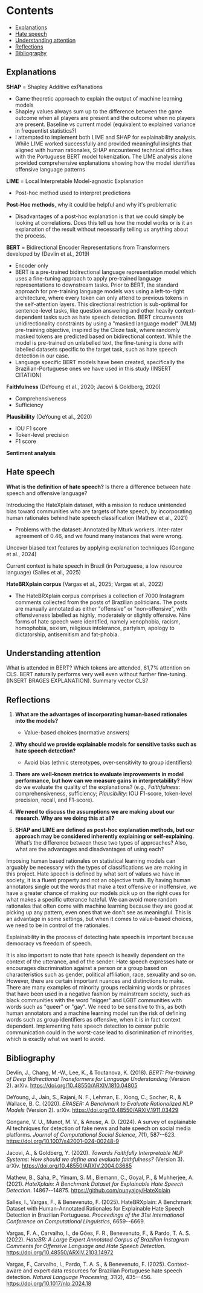 # Contents

- [Explanations](#explanations)
- [Hate speech](#hate-speech)
- [Understanding attention](#understanding-attention)
- [Reflections](#reflections)
- [Bibliography](#bibliography)

## Explanations

**SHAP** = Shapley Additive exPlanations

- Game theoretic approach to explain the output of machine learning models
- Shapley values always sum up to the difference between the game outcome when all players are present and the outcome when no players are present. Baseline vs current model (equivalent to explained variance in frequentist statistics?)
- I attempted to implement both LIME and SHAP for explainability analysis. While LIME worked successfully and provided meaningful insights that aligned with human rationales, SHAP encountered technical difficulties with the Portuguese BERT model tokenization. The LIME analysis alone provided comprehensive explanations showing how the model identifies offensive language patterns

**LIME** = Local Interpretable Model-agnostic Explanation

- Post-hoc method used to interpret predictions

**Post-Hoc methods**, why it could be helpful and why it's problematic

- Disadvantages of a post-hoc explanation is that we could simply be looking at correlations. Does this tell us how the model works or is it an explanation of the result without necessarily telling us anything about the process.

**BERT** = Bidirectional Encoder Representations from Transformers developed by (Devlin et al., 2019)

- Encoder only
- BERT is a pre-trained bidirectional language representation model which uses a fine-tuning approach to apply pre-trained language representations to downstream tasks. Prior to BERT, the standard approach for pre-training language models was using a left-to-right architecture, where every token can only attend to previous tokens in the self-attention layers. This directional restriction is sub-optimal for sentence-level tasks, like question answering and other heavily context-dependent tasks such as hate speech detection. BERT circumvents unidirectionality constraints by using a "masked language model" (MLM) pre-training objective, inspired by the Cloze task, where randomly masked tokens are predicted based on bidirectional context. While the model is pre-trained on unlabelled text, the fine-tuning is done with labelled datasets specific to the target task, such as hate speech detection in our case.
- Language specific BERT models have been created, specifically the Brazilian-Portuguese ones we have used in this study (INSERT CITATION)

**Faithfulness** (DeYoung et al., 2020; Jacovi & Goldberg, 2020)

- Comprehensiveness
- Sufficiency

**Plausibility** (DeYoung et al., 2020)

- IOU F1 score
- Token-level precision
- F1 score

**Sentiment analysis**

## Hate speech

**What is the definition of hate speech?** Is there a difference between hate speech and offensive language?

Introducing the HateXplain dataset, with a mission to reduce unintended bias toward communities who are targets of hate speech, by incorporating human rationales behind hate speech classification (Mathew et al., 2021)

- Problems with the dataset: Annotated by Mturk workers. Inter-rater agreement of 0.46, and we found many instances that were wrong.

Uncover biased text features by applying explanation techniques (Gongane et al., 2024)

Current context is hate speech in Brazil (in Portuguese, a low resource language) (Salles et al., 2025)

**HateBRXplain corpus** (Vargas et al., 2025; Vargas et al., 2022)

- The HateBRXplain corpus comprises a collection of 7000 Instagram comments collected from the posts of Brazilian politicians. The posts are manually annotated as either "offensive" or "non-offensive", with offensiveness labelled as highly, moderately or slightly offensive. Nine forms of hate speech were identified, namely xenophobia, racism, homophobia, sexism, religious intolerance, partyism, apology to dictatorship, antisemitism and fat-phobia.

## Understanding attention

What is attended in BERT? Which tokens are attended, 61,7% attention on CLS. BERT naturally performs very well even without further fine-tuning. (INSERT BRAGES EXPLANATION). Summary vector CLS?

## Reflections

1. **What are the advantages of incorporating human-based rationales into the models?**
   - Value-based choices (normative answers)

2. **Why should we provide explainable models for sensitive tasks such as hate speech detection?**
   - Avoid bias (ethnic stereotypes, over-sensitivity to group identifiers)

3. **There are well-known metrics to evaluate improvements in model performance, but how can we measure gains in interpretability?** How do we evaluate the quality of the explanations? (e.g., *Faithfulness*: comprehensiveness, sufficiency; *Plausibility*: IOU F1-score, token-level precision, recall, and F1-score).

4. **We need to discuss the assumptions we are making about our research. Why are we doing this at all?**

5. **SHAP and LIME are defined as post-hoc explanation methods, but our approach may be considered inherently explaining or self-explaining.** What’s the difference between these two types of approaches? Also, what are the advantages and disadvantages of using each?

Imposing human based rationales on statistical learning models can arguably be necessary with the types of classifications we are making in this project. Hate speech is defined by what sort of values we have in society, it is a fluent property and not an objective truth. By having human annotators single out the words that make a text offensive or inoffensive, we have a greater chance of making our models pick up on the right cues for what makes a specific utterance hateful. We can avoid more random rationales that often come with machine learning because they are good at picking up any pattern, even ones that we don't see as meaningful. This is an advantage in some settings, but when it comes to value-based choices, we need to be in control of the rationales.

Explainability in the process of detecting hate speech is important because democracy vs freedom of speech.

It is also important to note that hate speech is heavily dependent on the context of the utterance, and of the sender. Hate speech expresses hate or encourages discrimination against a person or a group based on characteristics such as gender, political affiliation, race, sexuality and so on. However, there are certain important nuances and distinctions to make. There are many examples of minority groups reclaiming words or phrases that have been used in a negative fashion by mainstream society, such as black communities with the word "nigger" and LGBT communities with words such as "queer" or "gay". We need to be sensitive to this, as both human annotators and a machine learning model run the risk of defining words such as group identifiers as offensive, when it is in fact context dependent. Implementing hate speech detection to censor public communication could in the worst-case lead to discrimination of minorities, which is exactly what we want to avoid.

## Bibliography

Devlin, J., Chang, M.-W., Lee, K., & Toutanova, K. (2018). *BERT: Pre-training of Deep Bidirectional Transformers for Language Understanding* (Version 2). arXiv. https://doi.org/10.48550/ARXIV.1810.04805

DeYoung, J., Jain, S., Rajani, N. F., Lehman, E., Xiong, C., Socher, R., & Wallace, B. C. (2020). *ERASER: A Benchmark to Evaluate Rationalized NLP Models* (Version 2). arXiv. https://doi.org/10.48550/ARXIV.1911.03429

Gongane, V. U., Munot, M. V., & Anuse, A. D. (2024). A survey of explainable AI techniques for detection of fake news and hate speech on social media platforms. *Journal of Computational Social Science*, *7*(1), 587--623. https://doi.org/10.1007/s42001-024-00248-9

Jacovi, A., & Goldberg, Y. (2020). *Towards Faithfully Interpretable NLP Systems: How should we define and evaluate faithfulness?* (Version 3). arXiv. https://doi.org/10.48550/ARXIV.2004.03685

Mathew, B., Saha, P., Yimam, S. M., Biemann, C., Goyal, P., & Muhherjee, A. (2021). *HateXplain: A Benchmark Dataset for Explainable Hate Speech Detection*. 14867--14875. https://github.com/punyajoy/HateXplain

Salles, I., Vargas, F., & Benevenuto, F. (2025). HateBRXplain: A Benchmark Dataset with Human-Annotated Rationales for Explainable Hate Speech Detection in Brazilian Portuguese. *Proceedings of the 31st International Conference on Computational Linguistics*, 6659--6669.

Vargas, F. A., Carvalho, I., de Góes, F. R., Benevenuto, F., & Pardo, T. A. S. (2022). *HateBR: A Large Expert Annotated Corpus of Brazilian Instagram Comments for Offensive Language and Hate Speech Detection*. https://doi.org/10.48550/ARXIV.2103.14972

Vargas, F., Carvalho, I., Pardo, T. A. S., & Benevenuto, F. (2025). Context-aware and expert data resources for Brazilian Portuguese hate speech detection. *Natural Language Processing*, *31*(2), 435--456. https://doi.org/10.1017/nlp.2024.18
